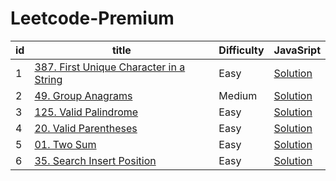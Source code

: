 # Leetcode-Premium

| **id** | **title**                                                                                                     | **Difficulty** | **JavaSript**                                                    |
| ------ | ------------------------------------------------------------------------------------------------------------- | -------------- | ---------------------------------------------------------------- |
| 1      | [387. First Unique Character in a String](https://leetcode.com/problems/first-unique-character-in-a-string//) | Easy           | [Solution](/solutions/387-first-unique-character-in-a-string.md) |
| 2      | [49. Group Anagrams](https://leetcode.com/problems/group-anagrams/)                                           | Medium         | [Solution](/solutions/49-group-anagrams.md)                      |
| 3      | [125. Valid Palindrome](https://leetcode.com/problems/valid-palindrome/)                                      | Easy           | [Solution](/solutions/125-valid-palindrome)                      |
| 4      | [20. Valid Parentheses](https://leetcode.com/problems/valid-parentheses/)                                     | Easy           | [Solution](/solutions/20-valid-parentheses.md)                   |
| 5      | [01. Two Sum](https://leetcode.com/problems/two-sum/)                                                         | Easy           | [Solution](/solutions/20-valid-parentheses.md)                   |
| 6      | [35. Search Insert Position](https://leetcode.com/problems/01-two-sum/)                                       | Easy           | [Solution](/solutions/35-search-insert-position.md)              |
